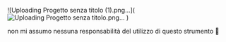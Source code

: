 





![Uploading Progetto senza titolo (1).png…](![Uploading Progetto senza titolo.png…]()
)




non mi assumo nessuna responsabilità del utilizzo di questo strumento 🚨



